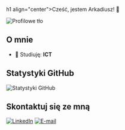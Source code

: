 h1 align="center">Cześć, jestem Arkadiusz! 👋</h1>

![Profilowe tło](https://images.ctfassets.net/hrltx12pl8hq/5596z2BCR9KmT1KeRBrOQa/4070fd4e2f1a13f71c2c46afeb18e41c/shutterstock_451077043-hero1.jpg)

## O mnie

- 🌱 Studiuję: **ICT**

## Statystyki GitHub

![Statystyki GitHub](https://github-readme-stats.vercel.app/api?username=Woneruz&show_icons=true&theme=radical)


## Skontaktuj się ze mną

[![LinkedIn](https://img.shields.io/badge/LinkedIn-Profile-blue?style=for-the-badge&logo=linkedin)](https://www.linkedin.com/in/arkadiusz-baran-413bb22b7/)
[![E-mail](https://img.shields.io/badge/Email-Contact-blue?style=for-the-badge&logo=gmail)](arkadiuszbaran1337@gmail.com)


